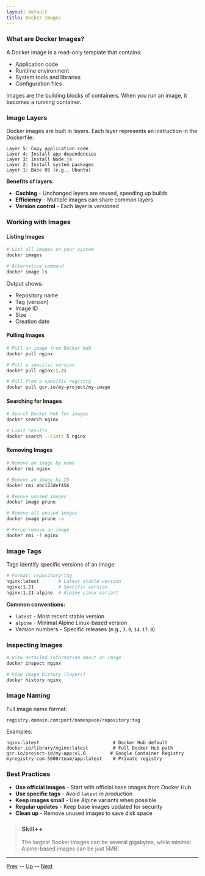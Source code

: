 ```yaml
---
layout: default
title: Docker Images
---
```


### What are Docker Images?

A Docker image is a read-only template that contains:
* Application code
* Runtime environment
* System tools and libraries
* Configuration files

Images are the building blocks of containers. When you run an image, it becomes a running container.

### Image Layers

Docker images are built in layers. Each layer represents an instruction in the Dockerfile:

```
Layer 5: Copy application code
Layer 4: Install app dependencies
Layer 3: Install Node.js
Layer 2: Install system packages
Layer 1: Base OS (e.g., Ubuntu)
```

**Benefits of layers:**
* **Caching** - Unchanged layers are reused, speeding up builds
* **Efficiency** - Multiple images can share common layers
* **Version control** - Each layer is versioned

### Working with Images

#### Listing Images

```bash
# List all images on your system
docker images

# Alternative command
docker image ls
```

Output shows:
* Repository name
* Tag (version)
* Image ID
* Size
* Creation date

#### Pulling Images

```bash
# Pull an image from Docker Hub
docker pull nginx

# Pull a specific version
docker pull nginx:1.21

# Pull from a specific registry
docker pull gcr.io/my-project/my-image
```

#### Searching for Images

```bash
# Search Docker Hub for images
docker search nginx

# Limit results
docker search --limit 5 nginx
```

#### Removing Images

```bash
# Remove an image by name
docker rmi nginx

# Remove an image by ID
docker rmi abc123def456

# Remove unused images
docker image prune

# Remove all unused images
docker image prune -a

# Force remove an image
docker rmi -f nginx
```

### Image Tags

Tags identify specific versions of an image:

```bash
# Format: repository:tag
nginx:latest       # Latest stable version
nginx:1.21         # Specific version
nginx:1.21-alpine  # Alpine Linux variant
```

**Common conventions:**
* `latest` - Most recent stable version
* `alpine` - Minimal Alpine Linux-based version
* Version numbers - Specific releases (e.g., `3.9`, `14.17.0`)

### Inspecting Images

```bash
# View detailed information about an image
docker inspect nginx

# View image history (layers)
docker history nginx
```

### Image Naming

Full image name format:
```
registry.domain.com:port/namespace/repository:tag
```

Examples:
```
nginx:latest                           # Docker Hub default
docker.io/library/nginx:latest         # Full Docker Hub path
gcr.io/project-id/my-app:v1.0         # Google Container Registry
myregistry.com:5000/team/app:latest    # Private registry
```

### Best Practices

* **Use official images** - Start with official base images from Docker Hub
* **Use specific tags** - Avoid `latest` in production
* **Keep images small** - Use Alpine variants when possible
* **Regular updates** - Keep base images updated for security
* **Clean up** - Remove unused images to save disk space

> ### Skill++
> The largest Docker images can be several gigabytes, while minimal Alpine-based images can be just 5MB!

<hr>

[Prev](dockerBasics.md) -- [Up](README.md) -- [Next](dockerContainers.md)
